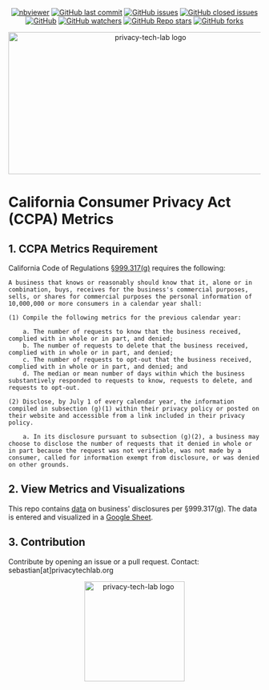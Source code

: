 <p align="center">
  <a href="https://docs.google.com/spreadsheets/d/1VzyTpjWgAoR36oYVhSoX9Qzynj1uV61tvV6Tt5B5P7I/edit#gid=0"><img alt="nbviewer" src="https://img.shields.io/badge/Google%20Sheets-view-blue"></a>
  <a href="https://github.com/privacy-tech-lab/gpc-ccpa-metrics/commits/main"><img alt="GitHub last commit" src="https://img.shields.io/github/last-commit/privacy-tech-lab/gpc-ccpa-metrics"></a>
  <a href="https://github.com/privacy-tech-lab/gpc-ccpa-metrics/issues"><img alt="GitHub issues" src="https://img.shields.io/github/issues-raw/privacy-tech-lab/gpc-ccpa-metrics"></a>
  <a href="https://github.com/privacy-tech-lab/gpc-ccpa-metrics/issues?q=is%3Aissue+is%3Aclosed+"><img alt="GitHub closed issues" src="https://img.shields.io/github/issues-closed-raw/privacy-tech-lab/gpc-ccpa-metrics"></a>
  <a href="https://github.com/privacy-tech-lab/gpc-ccpa-metrics/blob/main/LICENSE"><img alt="GitHub" src="https://img.shields.io/github/license/privacy-tech-lab/gpc-ccpa-metrics"></a>
  <a href="https://github.com/privacy-tech-lab/gpc-ccpa-metrics/watchers"><img alt="GitHub watchers" src="https://img.shields.io/github/watchers/privacy-tech-lab/gpc-ccpa-metrics?style=social"></a>
  <a href="https://github.com/privacy-tech-lab/gpc-ccpa-metrics/stargazers"><img alt="GitHub Repo stars" src="https://img.shields.io/github/stars/privacy-tech-lab/gpc-ccpa-metrics?style=social"></a>
  <a href="https://github.com/privacy-tech-lab/gpc-ccpa-metrics/network/members"><img alt="GitHub forks" src="https://img.shields.io/github/forks/privacy-tech-lab/gpc-ccpa-metrics?style=social"></a>
</p>

<p align="center">
  <a href="https://docs.google.com/spreadsheets/d/1VzyTpjWgAoR36oYVhSoX9Qzynj1uV61tvV6Tt5B5P7I/edit#gid=0"><img src="https://github.com/privacy-tech-lab/privacyflash-pro/blob/main/metrics_screen.png" width="552px" height="284px" title="privacy-tech-lab logo"></a>
<p>

# California Consumer Privacy Act (CCPA) Metrics

## 1. CCPA Metrics Requirement

California Code of Regulations [§999.317(g)](https://govt.westlaw.com/calregs/Document/I2BD4B7BE1E6C4B27982C6D4903DFF889?viewType=FullText&originationContext=documenttoc&transitionType=CategoryPageItem&contextData=(sc.Default)) requires the following:

```text
A business that knows or reasonably should know that it, alone or in combination, buys, receives for the business's commercial purposes, sells, or shares for commercial purposes the personal information of 10,000,000 or more consumers in a calendar year shall:

(1) Compile the following metrics for the previous calendar year:

    a. The number of requests to know that the business received, complied with in whole or in part, and denied;
    b. The number of requests to delete that the business received, complied with in whole or in part, and denied;
    c. The number of requests to opt-out that the business received, complied with in whole or in part, and denied; and
    d. The median or mean number of days within which the business substantively responded to requests to know, requests to delete, and requests to opt-out.

(2) Disclose, by July 1 of every calendar year, the information compiled in subsection (g)(1) within their privacy policy or posted on their website and accessible from a link included in their privacy policy.

    a. In its disclosure pursuant to subsection (g)(2), a business may choose to disclose the number of requests that it denied in whole or in part because the request was not verifiable, was not made by a consumer, called for information exempt from disclosure, or was denied on other grounds.
```

## 2. View Metrics and Visualizations

This repo contains [data](https://github.com/privacy-tech-lab/ccpa-metrics/tree/main/data/2020) on business' disclosures per §999.317(g). The data is entered and visualized in a [Google Sheet](https://docs.google.com/spreadsheets/d/1VzyTpjWgAoR36oYVhSoX9Qzynj1uV61tvV6Tt5B5P7I/edit#gid=0).

## 3. Contribution

Contribute by opening an issue or a pull request. Contact: sebastian[at]privacytechlab.org

<p align="center">
  <a href="https://www.privacytechlab.org/"><img src="https://github.com/privacy-tech-lab/privacyflash-pro/blob/main/plt_logo.png" width="200px" height="200px" title="privacy-tech-lab logo"></a>
<p>
